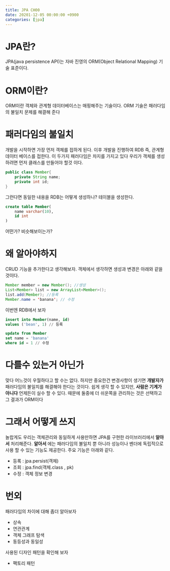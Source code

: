 ```yaml
---
title: JPA CH00
date: 20201-12-05 00:00:00 +0900
categories: [jpa]
---
```


# JPA란?

JPA(java persistence API)는 자바 진영의 ORM(Object Relational Mapping) 기술 표준이다.

# ORM이란?

ORM이란 객체와 관계형 데이터베이스는 매핑해주는 기술이다. ORM 기술은 패러다임의 불일치 문제를 해결해 준다

# 패러다임의 불일치

개발을 시작하면 가장 먼저 객체를 접하게 된다. 이후 개발을 진행하여 RDB 즉, 관계형 데이터 베이스를 접한다.
이 두가지 패러다임은 차지를 가지고 있다
우리가 객체를 생성하려면 먼저 클래스를 만들어야 할것 이다.
```java
public class Member{
    private String name;
    private int id;
}
```
그런다면 동일한 내용을 RDB는 어떻게 생성하나? 테이블을 생성한다.
```sql
create table Member(
    name varchar(10),
    id int
)
```
어떤가? 비슷해보이는가?

# 왜 알아야하지

CRUD 기능을 추가한다고 생각해보자. 객체에서 생각하면 생성과 변경은 아래와 같을것이다.
```java
Member member = new Member(); //생성
List<Member> list = new ArrayList<Member>();
list.add(Member); //등록
Member.name = 'banana'; // 수정
```

이번엔 RDB에서 보자

```sql
insert into Member(name, id)
values ('bean', 1) // 등록

update from Member
set name = 'banana'
where id = 1 // 수정
```

# 다를수 있는거 아닌가

맞다 어느것이 우월하다고 할 수는 없다. 하지만 중요한건 변경사항이 생기면 __개발자가__ 패러다임의 불일치를 해결해야 한다는 것이다.
쉽게 생각 할 수 있지만, __사람은 기계가 아니다__ 언제든이 실수 할 수 있다.
때문에 둘중에 더 쉬운쪽을 관리하는 것은 선택하고 그 결과가 ORM이다

# 그래서 어떻게 쓰지

놀랍게도 우리는 객체관리와 동일하게 사용만하면 JPA를 구현한 라이브러리에서 __알아서__ 처리해준다. __알아서__ 에는 패러다임의 불일치 뿐 아니라 성능이나 벤더에 독립적으로 사용 할 수 있는 기능도 제공한다.
주요 기능은 아래와 같다.
- 등록 : jpa.persist(객체)
- 조회 : jpa.find(객체.class , pk)
- 수정 : 객체 정보 변경

# 번외

패러다임의 차이에 대해 좀더 알아보자
- 상속
- 연관관계
- 객체 그래프 탐색
- 동등성과 동일성

사용된 디자인 패턴을 확인해 보자
- 팩토리 패턴